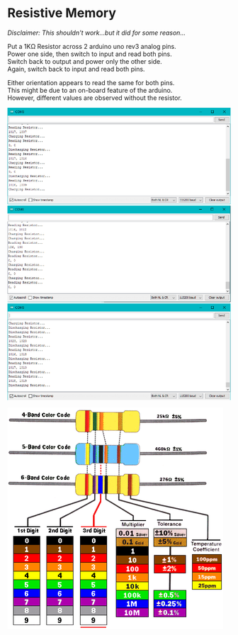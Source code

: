 # Resistive Memory

*Disclaimer: This shouldn't work...but it did for some reason...*

Put a 1KΩ Resistor across 2 arduino uno rev3 analog pins. \
Power one side, then switch to input and read both pins. \
Switch back to output and power only the other side. \
Again, switch back to input and read both pins.

Either orientation appears to read the same for both pins. \
This might be due to an on-board feature of the arduino. \
However, different values are observed without the resistor.

![Memory](/ResistiveMemory/ResistiveMemory.png)
![Charging](/ResistiveMemory/ResistiveMemoryCharging.png)
![Discharging](/ResistiveMemory/ResistiveMemoryDischarging.png)

![ColourCode](/ResistiveMemory/4-5-6-band_resistor_colour_code.png)